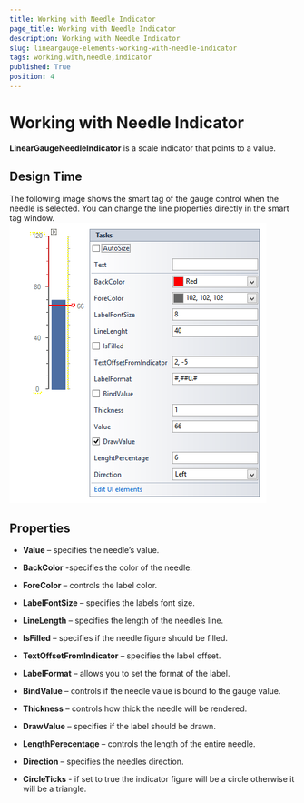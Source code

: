 ```yaml
---
title: Working with Needle Indicator
page_title: Working with Needle Indicator
description: Working with Needle Indicator
slug: lineargauge-elements-working-with-needle-indicator
tags: working,with,needle,indicator
published: True
position: 4
---
```


# Working with Needle Indicator



__LinearGaugeNeedleIndicator__ is a scale indicator that points to a value.

## Design Time

The following image shows the smart tag of the gauge control when the needle is selected. 
        You can change the line properties directly in the smart tag window.![lineargauge-elements-working-with-needle 001](images/lineargauge-elements-working-with-needle001.png)

## Properties

* __Value__ – specifies the needle’s value.
            

* __BackColor__ -specifies the color of the needle.
            

* __ForeColor__ – controls the label color.
            

* __LabelFontSize__ – specifies the labels font size.
            

* __LineLength__ – specifies the length of the needle’s line.
            

* __IsFilled__ – specifies if the needle figure should be filled.
            

* __TextOffsetFromIndicator__ – specifies the label offset.
            

* __LabelFormat__ – allows you to set the format of the label.
            

* __BindValue__ – controls if the needle value is bound to the gauge value.
            

* __Thickness__ – controls how thick the needle will be rendered.
            

* __DrawValue__ – specifies if the label should be drawn.
            

* __LengthPerecentage__ – controls the length of the entire needle.
            

* __Direction__ – specifies the needles direction.
            

* __CircleTicks__ - if set to true the indicator figure will be a circle otherwise it will be a triangle.
            
